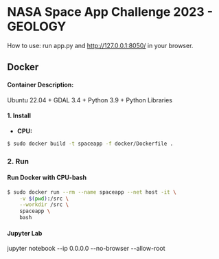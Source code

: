 # NASA Space App Challenge 2023 - GEOLOGY

How to use: run app.py and http://127.0.0.1:8050/ in your browser.


## Docker
#### Container Description: 
Ubuntu 22.04 + GDAL 3.4 + Python 3.9 + Python Libraries


#### 1. Install


- **CPU:**
```bash
$ sudo docker build -t spaceapp -f docker/Dockerfile .
```


### 2. Run 

#### Run Docker with CPU-bash
```bash
$ sudo docker run --rm --name spaceapp --net host -it \
    -v $(pwd):/src \
    --workdir /src \
    spaceapp \
    bash
```

#### Jupyter Lab

jupyter notebook --ip 0.0.0.0 --no-browser --allow-root